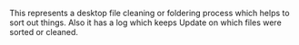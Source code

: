 This represents a desktop file cleaning or foldering process which helps to sort out things.
Also it has a log which keeps Update on which files were sorted or cleaned.
